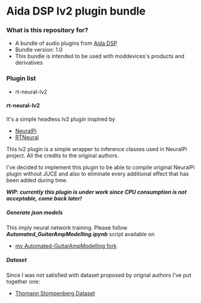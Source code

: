 # Aida DSP lv2 plugin bundle #

### What is this repository for? ###

* A bundle of audio plugins from [Aida DSP](http://aidadsp.cc)
* Bundle version: 1.0
* This bundle is intended to be used with moddevices's products and derivatives

### Plugin list ###

* rt-neural-lv2

#### rt-neural-lv2 ####

It's a simple headless lv2 plugin inspired by

- [NeuralPi](https://github.com/GuitarML/NeuralPi)
- [RTNeural](https://github.com/jatinchowdhury18/RTNeural.git)

This lv2 plugin is a simple wrapper to inference classes used in NeuralPi project. All
the credits to the original authors.

I've decided to implement this plugin to be able to compile original NeuralPi plugin without JUCE
and also to eliminate every additional effect that has been added during time.

__*WIP: currently this plugin is under work since CPU consumption is not acceptable, come back later!*__

##### Generate json models #####

This imply neural network training. Please follow __*Automated_GuitarAmpModelling.ipynb*__ script available on

- [my Automated-GuitarAmpModelling fork](https://github.com/MaxPayne86/Automated-GuitarAmpModelling/tree/aidadsp_devel)

##### Dataset #####

Since I was not satisfied with dataset proposed by orignal authors I've put together one:

- [Thomann Stompenberg Dataset](https://github.com/MaxPayne86/ThomannStompenbergDataset)
